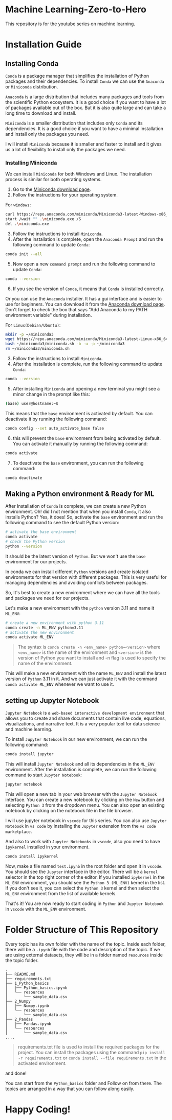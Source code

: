 # Machine Learning-Zero-to-Hero
This repository is for the youtube series on machine learning.

# Installation Guide

## Installing Conda

`Conda` is a package manager that simplifies the installation of Python packages and their dependencies. To install `Conda` we can use the `Anaconda` or `Miniconda` distribution.

`Anaconda` is a large distribution that includes many packages and tools from the scientific Python ecosystem. It is a good choice if you want to have a lot of packages available out of the box. But it is also quite large and can take a long time to download and install.

`Miniconda` is a smaller distribution that includes only `Conda` and its dependencies. It is a good choice if you want to have a minimal installation and install only the packages you need.

I will install `Miniconda` because it is smaller and faster to install and it gives us a lot of flexibility to install only the packages we need.

### Installing Miniconda

We can install `Miniconda` for both Windows and Linux. The installation process is similar for both operating systems.
1. Go to the [Miniconda download page](https://www.anaconda.com/docs/getting-started/miniconda/install).
2. Follow the instructions for your operating system.

For `windows`:

```bash
curl https://repo.anaconda.com/miniconda/Miniconda3-latest-Windows-x86_64.exe -o .\miniconda.exe
start /wait "" .\miniconda.exe /S
del .\miniconda.exe
```
3. Follow the instructions to install `Miniconda`.
4. After the installation is complete, open the `Anaconda Prompt` and run the following command to update `Conda`:

```bash
conda init --all
```
5. Now open a new `command prompt` and run the following command to update `Conda`:

```bash
conda --version
```
6. If you see the version of `Conda`, it means that `Conda` is installed correctly.


Or you can use the `Anaconda` installer. It has a gui interface and is easier to use for beginners. You can download it from the [Anaconda download page](https://www.anaconda.com/products/distribution). Don't forget to check the box that says "Add Anaconda to my PATH environment variable" during installation.

For `Linux(Debian/Ubuntu)`:

```bash
mkdir -p ~/miniconda3
wget https://repo.anaconda.com/miniconda/Miniconda3-latest-Linux-x86_64.sh -O ~/miniconda3/miniconda.sh
bash ~/miniconda3/miniconda.sh -b -u -p ~/miniconda3
rm ~/miniconda3/miniconda.sh
```

3. Follow the instructions to install `Miniconda`.
4. After the installation is complete, run the following command to update `Conda`:

```bash
conda --version
```
5. After installing `Miniconda` and opening a new terminal you might see a minor change in the prompt like this:

```bash
(base) user@hostname:~$
```
This means that the `base` environment is activated by default. You can deactivate it by running the following command:

```bash
conda config --set auto_activate_base false
```
6. this will prevent the `base` environment from being activated by default. You can activate it manually by running the following command:

```bash
conda activate
```

7. To deactivate the `base` environment, you can run the following command:

```bash
conda deactivate
```

## Making a Python environment & Ready for ML

After Installation of `Conda` is complete, we can create a new Python environment. Oh! did I not mention that when you install `Conda`, it also installs Python? Yes, it does! So, activate the `base` environment and run the following command to see the default Python version:

```bash
# activate the base environment
conda activate
# check the Python version
python --version
```

It should be the latest version of `Python`. But we won't use the `base` environment for our projects. 

In conda we can install different `Python` versions and create isolated environments for that version with different packages. This is very useful for managing dependencies and avoiding conflicts between packages.

So, It's best to create a new environment where we can have all the tools and packages we need for our projects.

Let's make a new environment with the `python` version 3.11 and name it `ML_ENV`:

```bash
# create a new environment with python 3.11
conda create -n ML_ENV python=3.11
# activate the new environment
conda activate ML_ENV
```

> The syntax is `conda create -n <env_name> python=<version>` where `<env_name>` is the name of the environment and `<version>` is the version of Python you want to install and -n flag is used to specify the name of the environment.

This will make a new environment with the name `ML_ENV` and install the latest version of `Python` 3.11 in it. And we can just activate it with the command `conda activate ML_ENV` whenever we want to use it.

## setting up Jupyter Notebook

`Jupyter Notebook` is a `web-based interactive development environment` that allows you to create and share documents that contain live code, equations, visualizations, and narrative text. It is a very popular tool for data science and machine learning.

To install `Jupyter Notebook` in our new environment, we can run the following command:

```bash
conda install jupyter
```

This will install `Jupyter Notebook` and all its dependencies in the `ML_ENV` environment. After the installation is complete, we can run the following command to start `Jupyter Notebook`:

```bash
jupyter notebook
```

This will open a new tab in your web browser with the `Jupyter Notebook` interface. You can create a new notebook by clicking on the `New` button and selecting `Python 3` from the dropdown menu.
You can also open an existing notebook by clicking on the notebook file in the file browser.

I will use jupyter notebook in `vscode` for this series. You can also use `Jupyter Notebook` in `vs code` by installing the `Jupyter` extension from the `vs code marketplace`.

And also to work with `Jupyter Notebooks` in `vscode`, also you need to have `ipykernel` installed in your environment.

```bash
conda install ipykernel
```

Now, make a file named `test.ipynb` in the root folder and open it in `vscode`. You should see the `Jupyter` interface in the editor. There will be a `kernel` selector in the top right corner of the editor. If you installed `ipykernel` in the `ML_ENV` environment, you should see the `Python 3 (ML_ENV)` kernel in the list. If you don't see it, you can select the `Python 3` kernel and then select the `ML_ENV` environment from the list of available kernels.

That's it! You are now ready to start coding in `Python` and `Jupyter Notebook` in `vscode` with the `ML_ENV` environment.

# Folder Structure of This Repository

Every topic has its own folder with the name of the topic. Inside each folder, there will be a `.ipynb` file with the code and description of the topic. If we are using external datasets, they will be in a folder named `resources` inside the topic folder.

```
.
├── README.md
├── requirements.txt
├── 1_Python_basics
│   ├── Python_basics.ipynb
│   └── resources
│       └── sample_data.csv
├── 2_Numpy
│   ├── Numpy.ipynb
│   └── resources
│       └── sample_data.csv
├── 2_Pandas
│   ├── Pandas.ipynb
│   └── resources
│       └── sample_data.csv
....

```

> requirements.txt file is used to install the required packages for the project. You can install the packages using the command `pip install -r requirements.txt` or `conda install --file requirements.txt` in the activated environment.

and done!

You can start from the `Python_basics` folder and Follow on from there. The topics are arranged in a way that you can follow along easily.

# Happy Coding!
